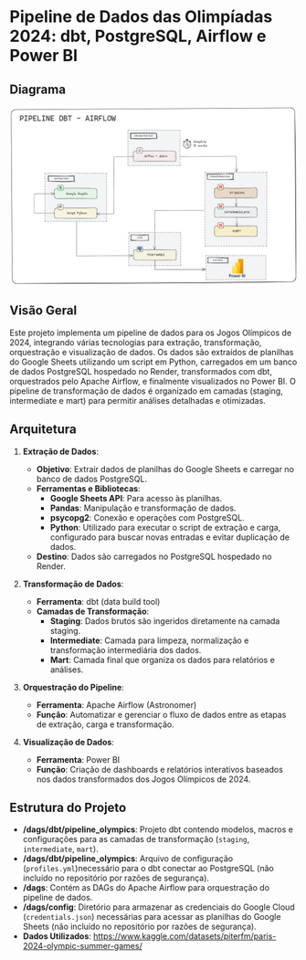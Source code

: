 # Pipeline de Dados das Olimpíadas 2024: dbt, PostgreSQL, Airflow e Power BI

## Diagrama

<div align="center">
  <img src="Pipeline.png" alt="CRUD" width="600" />
</div>


## Visão Geral

Este projeto implementa um pipeline de dados para os Jogos Olímpicos de 2024, integrando várias tecnologias para extração, transformação, orquestração e visualização de dados. Os dados são extraídos de planilhas do Google Sheets utilizando um script em Python, carregados em um banco de dados PostgreSQL hospedado no Render, transformados com dbt, orquestrados pelo Apache Airflow, e finalmente visualizados no Power BI. O pipeline de transformação de dados é organizado em camadas (staging, intermediate e mart) para permitir análises detalhadas e otimizadas.

## Arquitetura

1. **Extração de Dados**:
   - **Objetivo**: Extrair dados de planilhas do Google Sheets e carregar no banco de dados PostgreSQL.
   - **Ferramentas e Bibliotecas**:
     - **Google Sheets API**: Para acesso às planilhas.
     - **Pandas**: Manipulação e transformação de dados.
     - **psycopg2**: Conexão e operações com PostgreSQL.
     - **Python**: Utilizado para executar o script de extração e carga, configurado para buscar novas entradas e evitar duplicação de dados.
   - **Destino**: Dados são carregados no PostgreSQL hospedado no Render.

2. **Transformação de Dados**:
   - **Ferramenta**: dbt (data build tool)
   - **Camadas de Transformação**:
     - **Staging**: Dados brutos são ingeridos diretamente na camada staging.
     - **Intermediate**: Camada para limpeza, normalização e transformação intermediária dos dados.
     - **Mart**: Camada final que organiza os dados para relatórios e análises.

3. **Orquestração do Pipeline**:
   - **Ferramenta**: Apache Airflow (Astronomer)
   - **Função**: Automatizar e gerenciar o fluxo de dados entre as etapas de extração, carga e transformação.

4. **Visualização de Dados**:
   - **Ferramenta**: Power BI
   - **Função**: Criação de dashboards e relatórios interativos baseados nos dados transformados dos Jogos Olímpicos de 2024.

## Estrutura do Projeto

- **/dags/dbt/pipeline_olympics**: Projeto dbt contendo modelos, macros e configurações para as camadas de transformação (`staging`, `intermediate`, `mart`).
- **/dags/dbt/pipeline_olympics**: Arquivo de configuração (`profiles.yml`)necessário para o dbt conectar ao PostgreSQL (não incluído no repositório por razões de segurança).
- **/dags**: Contém as DAGs do Apache Airflow para orquestração do pipeline de dados.
- **/dags/config**: Diretório para armazenar as credenciais do Google Cloud (`credentials.json`) necessárias para acessar as planilhas do Google Sheets (não incluído no repositório por razões de segurança).
 - **Dados Utilizados**: https://www.kaggle.com/datasets/piterfm/paris-2024-olympic-summer-games/

